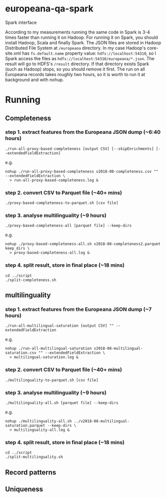 # europeana-qa-spark
Spark interface

According to my measurements running the same code in Spark is 3-4 times faster than running it on Hadoop.
For running it on Spark, you should install Hadoop, Scala and finally Spark. The JSON files are stored in Hadoop Distributed File System at `/europeana` directory. In my case Hadoop's core-site.xml has `fs.default.name` property value: `hdfs://localhost:54310`, so I Spark access the files as `hdfs://localhost:54310/europeana/*.json`. The result will go to HDFS's `/result` directory. If that directory exists Spark (such as Hadoop) stops, so you should remove it first. The run on all Europeana records takes roughly two hours, so it is worth to run it at background and with nohup.

# Running

## Completeness

### step 1. extract features from the Europeana JSON dump (~6:40 hours)
```
./run-all-proxy-based-completeness [output CSV] [--skipEnrichments] [--extendedFieldExtraction]
```

e.g.

```
nohup ./run-all-proxy-based-completeness v2018-08-completeness.csv "" --extendedFieldExtraction \
  > run-all-proxy-based-completeness.log &
```

### step 2. convert CSV to Parquet file (~40+ mins)
```
./proxy-based-completeness-to-parquet.sh [csv file]
```

### step 3. analyse multilinguality (~9 hours)
```
./proxy-based-completeness-all [parquet file] --keep-dirs
```

e.g.

```
nohup ./proxy-based-completeness-all.sh v2018-08-completeness2.parquet keep_dirs \
  > proxy-based-completeness-all.log &
```

### step 4. split result, store in final place (~18 mins)
```
cd ../script
./split-completeness.sh
```

## multilinguality

### step 1. extract features from the Europeana JSON dump (~7 hours)
```
./run-all-multilingual-saturation [output CSV] "" --extendedFieldExtraction
```

e.g.

```
nohup ./run-all-multilingual-saturation v2018-08-multilingual-saturation.csv "" --extendedFieldExtraction \
  > multilingual-saturation.log &
```

### step 2. convert CSV to Parquet file (~40+ mins)
```
./multilinguality-to-parquet.sh [csv file]
```

### step 3. analyse multilinguality (~9 hours)
```
./multilinguality-all.sh [parquet file] --keep-dirs
```

e.g.

```
nohup ./multilinguality-all.sh ../v2018-08-multilingual-saturation.parquet --keep-dirs \
  > multilinguality-all.log &
```

### step 4. split result, store in final place (~18 mins)
```
cd ../script
./split-multilinguality.sh
```

## Record patterns

## Uniqueness
